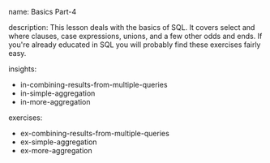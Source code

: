 name: Basics Part-4

description: This lesson deals with the basics of SQL. It covers select and where clauses, case expressions, unions, and a few other odds and ends. If you're already educated in SQL you will probably find these exercises fairly easy.

insights:
  - in-combining-results-from-multiple-queries
  - in-simple-aggregation
  - in-more-aggregation

exercises:
  - ex-combining-results-from-multiple-queries
  - ex-simple-aggregation
  - ex-more-aggregation
